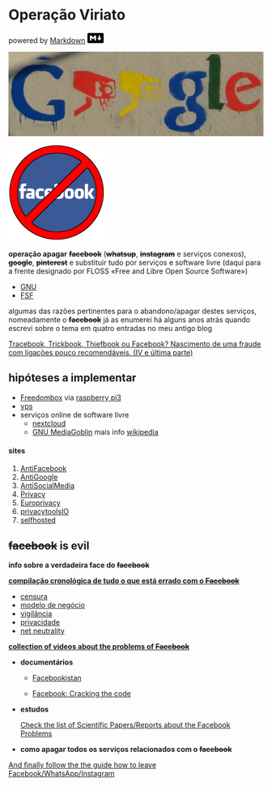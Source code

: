 # Operação Viriato
powered by [Markdown](https://www.markdownguide.org/) ![](imagens/32x20-solid.png "logo")

![](imagens/antigoogle.jpg)

![](imagens/stopfb.png)

**operação apagar** **~~facebook~~** (**~~whatsup~~**, **~~instagram~~** e serviços conexos), **~~google~~**, **~~pinterest~~** e substituir tudo por serviços e software livre (daqui para a frente designado por FLOSS «Free and Libre Open Source Software»)  

- [GNU](https://www.gnu.org/)
- [FSF](https://www.fsf.org/)

algumas das razões pertinentes para o abandono/apagar destes serviços, nomeadamente o **~~facebook~~** já as enumerei há alguns anos atrás quando escrevi sobre o tema em quatro entradas no meu antigo blog  

[Tracebook, Trickbook, Thiefbook ou Facebook? Nascimento de uma fraude com ligações pouco recomendáveis. (IV e última parte)](
https://ovigia.wordpress.com/2010/03/29/tracebook-trickbook-thiefbook-ou-facebook-nascimento-de-uma-fraude-com-ligacoes-pouco-recomendaveis-iv-e-ultima-parte/)

## hipóteses a implementar
- [Freedombox](https://freedombox.org/ "FreedomBox is designed to be your own inexpensive server at home.") via [raspberry pi3](https://www.raspberrypi.org/products/raspberry-pi-3-model-b/)
- [vps](https://lowendbox.com)
- serviços online de software livre
	* [nextcloud](https://nextcloud.com/collaboraonline/ "nextcloud e collabora")
	* [GNU MediaGoblin](https://mediagoblin.org/) mais info [wikipedia](https://pt.wikipedia.org/wiki/MediaGoblin)

#### sites  

1. [AntiFacebook](https://www.reddit.com/r/AntiFacebook/ "reddit")
2. [AntiGoogle](https://www.reddit.com/r/antigoogle/ "reddit")
3. [AntiSocialMedia](https://www.reddit.com/r/antisocialmedia/ "reddit")
4. [Privacy](https://www.reddit.com/r/privacy/ "reddit")
5. [Europrivacy](https://www.reddit.com/r/europrivacy/ "reddit")
6. [privacytoolsIO](https://www.reddit.com/r/privacytoolsIO/ "reddit")
7. [selfhosted](https://www.reddit.com/r/selfhosted/ "reddit")

## **~~facebook~~** is evil
**info sobre a verdadeira face do ~~facebook~~**  

[**compilação cronológica de tudo o que está errado com o ~~Facebook~~**](https://np.reddit.com/r/AntiFacebook/wiki/timeline "global")

* [censura](https://np.reddit.com/r/AntiFacebook/search?q=flair%3A%27Censorship%27&restrict_sr=on&sort=new&t=all)
* [modelo de negócio](https://np.reddit.com/r/AntiFacebook/search?q=flair%3A%27Business+Model%27&restrict_sr=on&sort=new&t=all)
* [vigilância](https://np.reddit.com/r/AntiFacebook/search?q=flair%3A%27Surveillance%27&restrict_sr=on&sort=new&t=all)
* [privacidade](https://np.reddit.com/r/AntiFacebook/search?q=flair%3A%27Privacy%27&restrict_sr=on&sort=new&t=all)
* [net neutrality](https://np.reddit.com/r/AntiFacebook/search?q=flair%3A%27Net+Neutrality%27&restrict_sr=on&sort=new&t=all)

**[collection of videos about the problems of ~~Facebook~~](https://np.reddit.com/r/AntiFacebook/wiki/videos)**

* **documentários**

	- [Facebookistan](http://facebookistan.org/)

	- [Facebook: Cracking the code](http://thoughtmaybe.com/facebook-cracking-the-code/)

* **estudos**

	[Check the list of Scientific Papers/Reports about the Facebook Problems](https://np.reddit.com/r/AntiFacebook/wiki/papers)

* **como apagar todos os serviços relacionados com o ~~facebook~~**

[And finally follow the the guide how to leave Facebook/WhatsApp/Instagram](https://np.reddit.com/r/AntiFacebook/wiki/guide)















